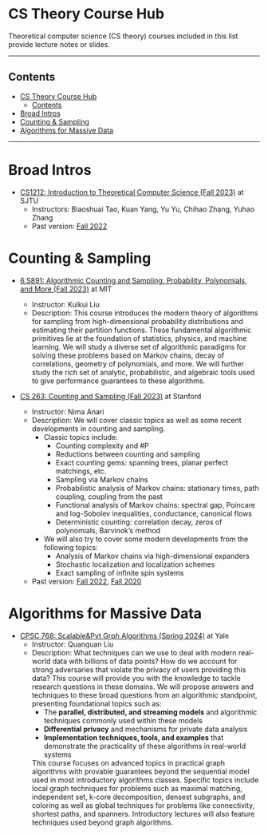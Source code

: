 <!-- ![banner](./TCS-banner.png) -->
# CS Theory Course Hub
Theoretical computer science (CS theory) courses included in this list provide lecture notes or slides.

---

## Contents
- [CS Theory Course Hub](#cs-theory-course-hub)
  - [Contents](#contents)
- [Broad Intros](#broad-intros)
- [Counting \& Sampling](#counting--sampling)
- [Algorithms for Massive Data](#algorithms-for-massive-data)
<!-- - [Theory of Computation](#theory_of_computation)
  - [Introductory](#theory_of_computation_introductory)
    - [Lecture Notes](#theory_of_computation_introductory_lecture_notes) | [Lecture Videos Playlists](#theory_of_computation_introductory_lecture_videos_playlists) | [MOOC](#theory_of_computation_introductory_mooc) | [Books](#theory_of_computation_introductory_books) | [Puzzles and Problem Sets](#theory_of_computation_introductory_puzzles_and_problem_sets)
  - [Computational Complexity](#theory_of_computation_computational_complexity)
    - [Introductory](#theory_of_computation_computational_complexity_introductory)
      - [Lecture Videos Playlists](#theory_of_computation_computational_complexity_introductory_lecture_videos_playlists) | [Lecture Notes](#theory_of_computation_computational_complexity_introductory_lecture_notes) | [Books](#theory_of_computation_computational_complexity_introductory_books)
    - [Communication Complexity](#theory_of_computation_computational_complexity_communication_complexity)
      - [Lecture Notes](#theory_of_computation_computational_complexity_communication_complexity_lecture_notes) | [Books](#theory_of_computation_computational_complexity_communication_complexity_books)
    - [Circuit Complexity](#theory_of_computation_computational_complexity_circuit_complexity)
      - [Books](#theory_of_computation_computational_complexity_circuit_complexity_books)
    - [Quantum Complexity](#theory_of_computation_computational_complexity_quantum_complexity)
      - [Lecture Videos Playlists](#theory_of_computation_computational_complexity_quantum_complexity_lecture_videos_playlists) | [Lecture Notes](#theory_of_computation_computational_complexity_quantum_complexity_lecture_notes)
    - [Proof Complexity](#theory_of_computation_computational_complexity_proof_complexity)
      - [Lecture Notes](#theory_of_computation_computational_complexity_proof_complexity_lecture_notes)
  - [Computability Theory](#theory_of_computation_computability_theory)
    - [Books](#theory_of_computation_computability_theory_books)
      - [Introductory](#theory_of_computation_computability_theory_books_introductory) | [Advanced](#theory_of_computation_computability_theory_books_advanced) | [Monograph](#theory_of_computation_computability_theory_books_monograph)
- [Logic](#logic)
  - [Computational Complexity](#logic_computational_complexity)
    - [Books](#logic_computational_complexity_books)
- [Algorithms](#algorithms)
  - [General](#algorithms_general)
    - [Lecture Notes](#algorithms_general_lecture_notes) | [Books](#algorithms_general_books)
  - [Lower Bounds](#algorithms_lower_bounds)
    - [Lecture Videos Playlists](#algorithms_lower_bounds_lecture_videos_playlists) | [Books](#algorithms_lower_bounds_books)
  - [Randomization & Probability](#algorithms_randomization__probability)
    - [Lecture Notes](#algorithms_randomization__probability_lecture_notes)
  - [Approximation](#algorithms_approximation)
    - [Lecture Notes](#algorithms_approximation_lecture_notes) | [Books](#algorithms_approximation_books)
  - [Parameterized](#algorithms_parameterized)
    - [Books](#algorithms_parameterized_books)
- [Information/Coding Theory](#informationcoding_theory)
  - [Lecture Notes](#informationcoding_theory_lecture_notes) | [Workshops](#informationcoding_theory_workshops) | [Conferences](#informationcoding_theory_conferences)
- [Cryptography](#cryptography)
  - [Books](#cryptography_books)
- [Machine Learning Theory](#machine_learning_theory)
  - [Lecture Notes](#machine_learning_theory_lecture_notes) | [Books](#machine_learning_theory_books) | [Workshops](#machine_learning_theory_workshops) | [Conferences](#machine_learning_theory_conferences) | [Research Groups](#machine_learning_theory_research_groups) | [Other](#machine_learning_theory_other)
- [Game Theory](#game_theory)
  - [Lecture Notes](#game_theory_lecture_notes) | [Books](#game_theory_books) | [Workshops](#game_theory_workshops)
- [Physics](#physics)
  - [Lecture Notes](#physics_lecture_notes) | [Books](#physics_books) | [Monographs](#physics_monographs)
- [Philosophy](#philosophy)
  - [Lecture Notes](#philosophy_lecture_notes) | [Books](#philosophy_books) | [Papers](#philosophy_papers)
- [Math/Logic Preliminaries](#mathlogic_preliminaries)
  - [General](#mathlogic_preliminaries_general)
    - [Lecture Videos Playlist](#mathlogic_preliminaries_general_lecture_videos_playlist) | [Books](#mathlogic_preliminaries_general_books) | [Lecture Notes](#mathlogic_preliminaries_general_lecture_notes)
  - [TCS Inspired](#mathlogic_preliminaries_tcs_inspired)
    - [Lecture Videos Playlists](#mathlogic_preliminaries_tcs_inspired_lecture_videos_playlists) | [Lecture Notes](#mathlogic_preliminaries_tcs_inspired_lecture_notes)
  - [Discrete Mathematics](#mathlogic_preliminaries_discrete_mathematics)
    - [Lecture Notes](#mathlogic_preliminaries_discrete_mathematics_lecture_notes) | [Books](#mathlogic_preliminaries_discrete_mathematics_books) | [MOOC](#mathlogic_preliminaries_discrete_mathematics_mooc)
  - [Transition To Pure Rigour Math](#mathlogic_preliminaries_transition_to_pure_rigour_math)
- [Surveys & Monographs](#surveys__monographs)
- [Live Content](#live_content)
  - [Conferences, Workshops, Events, and Talks](#live_content_conferences_workshops_events_and_talks)
    - [Aggregators](#live_content_conferences_workshops_events_and_talks_aggregators) | [Live](#live_content_conferences_workshops_events_and_talks_live) | [Archived](#live_content_conferences_workshops_events_and_talks_archived)
  - [Magazines, News, and Monographs](#live_content_magazines_news_and_monographs)
  - [Blogs Aggregators](#live_content_blogs_aggregators)
  - [Jobs](#live_content_jobs)
    - [Aggregator](#live_content_jobs_aggregator) | [Lists](#live_content_jobs_lists)
  - [Online Communities](#live_content_online_communities)
- [Other Resources](#other_resources)
  - [Blog Posts and Essays](#other_resources_blog_posts_and_essays) | [Special Magazines and Workshops](#other_resources_special_magazines_and_workshops) | [Popular Science Books](#other_resources_popular_science_books) | [Cheat Sheets](#other_resources_cheat_sheets) | [Network Groups](#other_resources_network_groups)
- [Related Awesome Lists](#related_awesome_lists) -->

---

# Broad Intros<a name=broad-intros></a>
- [CS1212: Introduction to Theoretical Computer Science (Fall 2023)](https://notes.sjtu.edu.cn/s/7aZT8HBsl) at SJTU
  -  Instructors: Biaoshuai Tao, Kuan Yang, Yu Yu, Chihao Zhang, Yuhao Zhang
  - Past version: [Fall 2022](http://chihaozhang.com/teaching/IntroTCS2022/index.html)

# Counting & Sampling<a name=counting-sampling></a>
- [6.S891: Algorithmic Counting and Sampling: Probability, Polynomials, and More (Fall 2023)](https://notes.sjtu.edu.cn/s/7aZT8HBsl) at MIT
  -  Instructor: Kuikui Liu
  - Description: This course introduces the modern theory of algorithms for sampling from high-dimensional probability distributions and estimating their partition functions. These fundamental algorithmic primitives lie at the foundation of statistics, physics, and machine learning. We will study a diverse set of algorithmic paradigms for solving these problems based on Markov chains, decay of correlations, geometry of polynomials, and more. We will further study the rich set of analytic, probabilistic, and algebraic tools used to give performance guarantees to these algorithms.

- [CS 263: Counting and Sampling (Fall 2023)](https://nimaanari.com/cs263-autumn2023/) at Stanford
  -  Instructor: Nima Anari
  - Description: We will cover classic topics as well as some recent developments in counting and sampling.
    - Classic topics include:
      - Counting complexity and #P
      - Reductions between counting and sampling
      - Exact counting gems: spanning trees, planar perfect matchings, etc.
      - Sampling via Markov chains
      - Probabilistic analysis of Markov chains: stationary times, path coupling, coupling from the past
      - Functional analysis of Markov chains: spectral gap, Poincare and log-Sobolev inequalities, conductance, canonical flows
      - Deterministic counting: correlation decay, zeros of polynomials, Barvinok’s method
    - We will also try to cover some modern developments from the following topics:
      - Analysis of Markov chains via high-dimensional expanders
      - Stochastic localization and localization schemes
      - Exact sampling of infinite spin systems
  - Past version: [Fall 2022](https://nimaanari.com/cs263-autumn2022/), [Fall 2020](https://nimaanari.com/cs263-autumn2020/)

# Algorithms for Massive Data<a name=alg-massive-data></a>
- [CPSC 768: Scalable&Pvt Grph Algorithms (Spring 2024)](https://quanquancliu.com/cpsc768.html) at Yale
  <ul>
  <li>  Instructor: Quanquan Liu
  <li> Description: What techniques can we use to deal with modern real-world data with billions of data points? How do we account for strong adversaries that violate the privacy of users providing this data? This course will provide you with the knowledge to tackle research questions in these domains. We will propose answers and techniques to these broad questions from an algorithmic standpoint, presenting foundational topics such as:
    <ul>
    <li>The <b>parallel, distributed, and streaming models</b> and algorithmic techniques commonly used within these models</li>
    <li><b>Differential privacy</b> and mechanisms for private data analysis</li>
    <li><b>Implementation techniques, tools, and examples</b> that demonstrate the practicality of these algorithms in real-world systems</li>
  </ul>
    This course focuses on advanced topics in practical graph algorithms with provable guarantees beyond the sequential model used in most introductory algorithms classes. Specific topics include local graph techniques for problems such as maximal matching, independent set, k-core decomposition, densest subgraphs, and coloring as well as global techniques for problems like connectivity, shortest paths, and spanners. Introductory lectures will also feature techniques used beyond graph algorithms.
  <ul>
